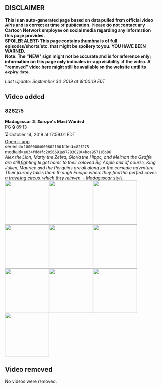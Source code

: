 ## DISCLAIMER
**This is an auto-generated page based on data pulled from official video APIs and is correct at time of publication. Please do not contact any Cartoon Network employee on social media regarding any information this page provides.**  
**SPOILER ALERT: This page contains thumbnails of full episodes/shorts/etc. that might be spoilery to you. YOU HAVE BEEN WARNED.**  
**Note: The "NEW" sign might not be accurate and is for reference only; information on this page only indicates in-app visibility of the video. A "removed" video here might still be available on the website until its expiry date.**  

_Last Update: September 30, 2019 at 18:00:19 EDT_
## Video added
### 826275
**Madagascar 3: Europe's Most Wanted**  
PG 🔒 85:13  
⌛ October 14, 2019 at 17:59:01 EDT  
[Open in app](https://tinyurl.com/y455drpm)  
seriesid=`10000000000602100` titleid=`826275` mediaid=`e034fdd8fc2056691a9778302844bca957186b86`  
_Alex the Lion, Marty the Zebra, Gloria the Hippo, and Melman the Giraffe are still fighting to get home to their beloved Big Apple and of course, King Julien, Maurice and the Penguins are all along for the comedic adventure. Their journey takes them through Europe where they find the perfect cover: a traveling circus, which they reinvent - Madagascar style._  
<a href="https://s3.amazonaws.com/cartoonorchestrator/826275_001_1280x720.jpg"><img src="https://s3.amazonaws.com/cartoonorchestrator/826275_001_640x360.jpg" height="144px" /></a><a href="https://s3.amazonaws.com/cartoonorchestrator/826275_002_1280x720.jpg"><img src="https://s3.amazonaws.com/cartoonorchestrator/826275_002_640x360.jpg" height="144px" /></a><a href="https://s3.amazonaws.com/cartoonorchestrator/826275_003_1280x720.jpg"><img src="https://s3.amazonaws.com/cartoonorchestrator/826275_003_640x360.jpg" height="144px" /></a><a href="https://s3.amazonaws.com/cartoonorchestrator/826275_004_1280x720.jpg"><img src="https://s3.amazonaws.com/cartoonorchestrator/826275_004_640x360.jpg" height="144px" /></a><a href="https://s3.amazonaws.com/cartoonorchestrator/826275_005_1280x720.jpg"><img src="https://s3.amazonaws.com/cartoonorchestrator/826275_005_640x360.jpg" height="144px" /></a><a href="https://s3.amazonaws.com/cartoonorchestrator/826275_006_1280x720.jpg"><img src="https://s3.amazonaws.com/cartoonorchestrator/826275_006_640x360.jpg" height="144px" /></a><a href="https://s3.amazonaws.com/cartoonorchestrator/826275_007_1280x720.jpg"><img src="https://s3.amazonaws.com/cartoonorchestrator/826275_007_640x360.jpg" height="144px" /></a><a href="https://s3.amazonaws.com/cartoonorchestrator/826275_008_1280x720.jpg"><img src="https://s3.amazonaws.com/cartoonorchestrator/826275_008_640x360.jpg" height="144px" /></a><a href="https://s3.amazonaws.com/cartoonorchestrator/826275_009_1280x720.jpg"><img src="https://s3.amazonaws.com/cartoonorchestrator/826275_009_640x360.jpg" height="144px" /></a><a href="https://s3.amazonaws.com/cartoonorchestrator/826275_010_1280x720.jpg"><img src="https://s3.amazonaws.com/cartoonorchestrator/826275_010_640x360.jpg" height="144px" /></a>
## Video removed
No videos were removed.

